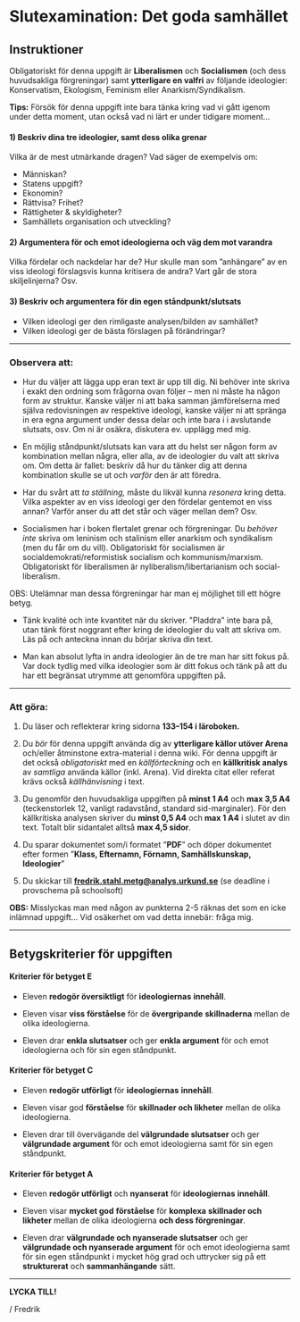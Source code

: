 # Slutexamination: Det goda samhället

## Instruktioner

Obligatoriskt för denna uppgift är **Liberalismen** och **Socialismen** (och dess huvudsakliga förgreningar) samt **ytterligare en valfri** av följande ideologier: Konservatism, Ekologism, Feminism eller Anarkism/Syndikalism.

**Tips:** Försök för denna uppgift inte bara tänka kring vad vi gått igenom under detta moment, utan också vad ni lärt er under tidigare moment...

#### 1) Beskriv dina tre ideologier, samt dess olika grenar

Vilka är de mest utmärkande dragen? Vad säger de exempelvis om:

- Människan?
- Statens uppgift?
- Ekonomin?
- Rättvisa? Frihet?
- Rättigheter & skyldigheter?
- Samhällets organisation och utveckling?

#### 2) Argumentera för och emot ideologierna och väg dem mot varandra

Vilka fördelar och nackdelar har de? Hur skulle man som ”anhängare” av en viss ideologi förslagsvis kunna kritisera de andra? Vart går de stora skiljelinjerna? Osv.

#### 3) Beskriv och argumentera för din egen ståndpunkt/slutsats

- Vilken ideologi ger den rimligaste analysen/bilden av samhället?
- Vilken ideologi ger de bästa förslagen på förändringar?

***


### Observera att:

- Hur du väljer att lägga upp eran text är upp till dig. Ni behöver inte skriva i exakt den ordning som frågorna ovan följer – men ni måste ha någon form av struktur. Kanske väljer ni att baka samman jämförelserna med själva redovisningen av respektive ideologi, kanske väljer ni att spränga in era egna argument under dessa delar och inte bara i i avslutande slutsats, osv. Om ni är osäkra, diskutera ev. upplägg med mig. 

- En möjlig ståndpunkt/slutsats kan vara att du helst ser någon form av kombination mellan några,  eller alla, av de ideologier du valt att skriva om. Om detta är fallet: beskriv då hur du tänker dig att denna kombination skulle se ut och *varför* den är att föredra.

- Har du svårt att *ta ställning,* måste du likväl kunna *resonera* kring detta. Vilka aspekter av en viss ideologi ger den fördelar gentemot en viss annan? Varför anser du att det står och väger mellan dem? Osv.

- Socialismen har i boken flertalet grenar och förgreningar. Du *behöver* *inte* skriva om leninism och stalinism eller anarkism och syndikalism (men du får om du vill). Obligatoriskt för socialismen är socialdemokrati/reformistisk socialism och kommunism/marxism. Obligatoriskt för liberalismen är nyliberalism/libertarianism och social-liberalism. 

OBS: Utelämnar man dessa förgreningar har man ej möjlighet till ett högre betyg.

- Tänk kvalité och inte kvantitet när du skriver. "Pladdra" inte bara på, utan tänk först noggrant efter kring de ideologier du valt att skriva om. Läs på och anteckna innan du börjar skriva din text.

- Man kan absolut lyfta in andra ideologier än de tre man har sitt fokus på. Var dock tydlig med vilka ideologier som är ditt fokus och tänk på att du har ett begränsat utrymme att genomföra uppgiften på.

***

### Att göra: 

1. Du läser och reflekterar kring sidorna **133–154 i läroboken.**

2. Du *bör* för denna uppgift använda dig av **ytterligare källor utöver Arena** och/eller åtminstone extra-material i denna wiki. För denna uppgift är det också *obligatoriskt* med en  *källförteckning* och en **källkritisk analys** av *samtliga* använda källor (inkl. Arena). Vid direkta citat eller referat krävs också *källhänvisning* i text. 

3. Du genomför den huvudsakliga uppgiften på **minst 1 A4** och **max 3,5 A4** (teckenstorlek 12, vanligt radavstånd, standard sid-marginaler). För den källkritiska analysen skriver du **minst 0,5 A4** och **max 1 A4** i slutet av din text. Totalt blir sidantalet alltså **max 4,5 sidor**.

4. Du sparar dokumentet som/i formatet ”**PDF**” och döper dokumentet efter formen ”**Klass, Efternamn, Förnamn, Samhällskunskap, Ideologier**”

5. Du skickar till **fredrik.stahl.metg@analys.urkund.se** (se deadline i provschema på schoolsoft)

**OBS:** Misslyckas man med någon av punkterna 2-5 räknas det som en icke inlämnad uppgift... Vid osäkerhet om vad detta innebär: fråga mig.

***

## Betygskriterier för uppgiften

#### Kriterier för betyget E

- Eleven **redogör översiktligt** för **ideologiernas** **innehåll**.

- Eleven visar **viss** **förståelse** för de **övergripande** **skillnaderna** mellan de olika ideologierna.

- Eleven drar **enkla slutsatser** och ger **enkla argument** för och emot ideologierna och för sin egen ståndpunkt.

#### Kriterier för betyget C

- Eleven **redogör utförligt** för **ideologiernas** **innehåll**.

- Eleven visar god **förståelse** för **skillnader och likheter** mellan de olika ideologierna.

- Eleven drar till övervägande del **välgrundade slutsatser** och ger **välgrundade argument** för och emot ideologierna samt för sin egen ståndpunkt.

#### Kriterier för betyget A

- Eleven **redogör utförligt** och **nyanserat** för **ideologiernas** **innehåll**.

- Eleven visar **mycket god** **förståelse** för **komplexa** **skillnader och likheter** mellan de olika ideologierna **och dess förgreningar**.

- Eleven drar **välgrundade och nyanserade slutsatser** och ger **välgrundade och nyanserade argument** för och emot ideologierna samt för sin egen ståndpunkt i mycket hög grad och uttrycker sig på ett **strukturerat** och **sammanhängande** sätt.

***

**LYCKA TILL!**

/ Fredrik